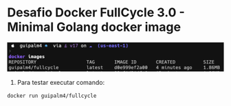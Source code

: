 # Desafio Docker FullCycle 3.0 - Minimal Golang docker image 

![Alt text](image.png)

1. Para testar executar comando: 
 ```bash
 docker run guipalm4/fullcycle
 ```

